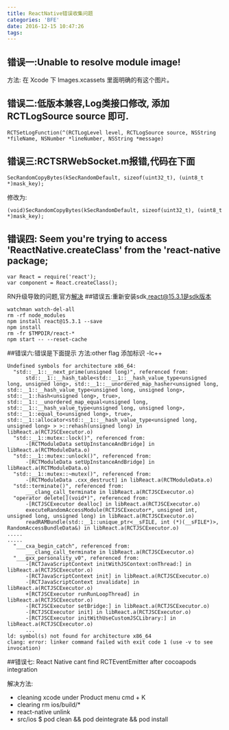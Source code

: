 ```yaml
---
title: ReactNative错误收集问题
categories: 'BFE'
date: 2016-12-15 10:47:26
tags:
---
```


## 错误一:Unable to resolve module image!
方法:	在 Xcode 下 Images.xcassets 里面明确的有这个图片。

## 错误二:低版本兼容,Log类接口修改, 添加 RCTLogSource source 即可.
	
	RCTSetLogFunction(^(RCTLogLevel level, RCTLogSource source, NSString *fileName, NSNumber *lineNumber, NSString *message)

## 错误三:RCTSRWebSocket.m报错,代码在下面

	SecRandomCopyBytes(kSecRandomDefault, sizeof(uint32_t), (uint8_t *)mask_key);
修改为:
	
	(void)SecRandomCopyBytes(kSecRandomDefault, sizeof(uint32_t), (uint8_t *)mask_key);	

## 错误四: Seem you're trying to access 'ReactNative.createClass' from the 'react-native package;

	var React = require('react');
	var component = React.createClass();

RN升级导致的问题,官方[解决](http://bbs.reactnative.cn/topic/1857/seems-you-re-trying-to-access-reactnative-createclass/7)
##错误五:重新安装sdk,react@15.3.1是sdk版本

```	
watchman watch-del-all
rm -rf node_modules
npm install react@15.3.1 --save
npm install
rm -fr $TMPDIR/react-*
npm start -- --reset-cache	
```		
##错误六:错误是下面提示
方法:other flag 添加标识 -lc++ 

```
Undefined symbols for architecture x86_64:
  "std::__1::__next_prime(unsigned long)", referenced from:
      std::__1::__hash_table<std::__1::__hash_value_type<unsigned long, unsigned long>, std::__1::__unordered_map_hasher<unsigned long, std::__1::__hash_value_type<unsigned long, unsigned long>, std::__1::hash<unsigned long>, true>, std::__1::__unordered_map_equal<unsigned long, std::__1::__hash_value_type<unsigned long, unsigned long>, std::__1::equal_to<unsigned long>, true>, std::__1::allocator<std::__1::__hash_value_type<unsigned long, unsigned long> > >::rehash(unsigned long) in libReact.a(RCTJSCExecutor.o)
  "std::__1::mutex::lock()", referenced from:
      -[RCTModuleData setUpInstanceAndBridge] in libReact.a(RCTModuleData.o)
  "std::__1::mutex::unlock()", referenced from:
      -[RCTModuleData setUpInstanceAndBridge] in libReact.a(RCTModuleData.o)
  "std::__1::mutex::~mutex()", referenced from:
      -[RCTModuleData .cxx_destruct] in libReact.a(RCTModuleData.o)
  "std::terminate()", referenced from:
      ___clang_call_terminate in libReact.a(RCTJSCExecutor.o)
  "operator delete[](void*)", referenced from:
      -[RCTJSCExecutor dealloc] in libReact.a(RCTJSCExecutor.o)
      executeRandomAccessModule(RCTJSCExecutor*, unsigned int, unsigned long, unsigned long) in libReact.a(RCTJSCExecutor.o)
      readRAMBundle(std::__1::unique_ptr<__sFILE, int (*)(__sFILE*)>, RandomAccessBundleData&) in libReact.a(RCTJSCExecutor.o)
.....
.....
  "___cxa_begin_catch", referenced from:
      ___clang_call_terminate in libReact.a(RCTJSCExecutor.o)
  "___gxx_personality_v0", referenced from:
      -[RCTJavaScriptContext initWithJSContext:onThread:] in libReact.a(RCTJSCExecutor.o)
      -[RCTJavaScriptContext init] in libReact.a(RCTJSCExecutor.o)
      -[RCTJavaScriptContext invalidate] in libReact.a(RCTJSCExecutor.o)
      +[RCTJSCExecutor runRunLoopThread] in libReact.a(RCTJSCExecutor.o)
      -[RCTJSCExecutor setBridge:] in libReact.a(RCTJSCExecutor.o)
      -[RCTJSCExecutor init] in libReact.a(RCTJSCExecutor.o)
      -[RCTJSCExecutor initWithUseCustomJSCLibrary:] in libReact.a(RCTJSCExecutor.o)
      ...
ld: symbol(s) not found for architecture x86_64
clang: error: linker command failed with exit code 1 (use -v to see invocation)
```
##错误七: React Native cant find RCTEventEmitter after cocoapods integration 

解决方法:

* cleaning xcode under Product menu cmd + K 
* clearing rm ios/build/* 
* react-native unlink 
* src/ios $ pod clean && pod deintegrate && pod install